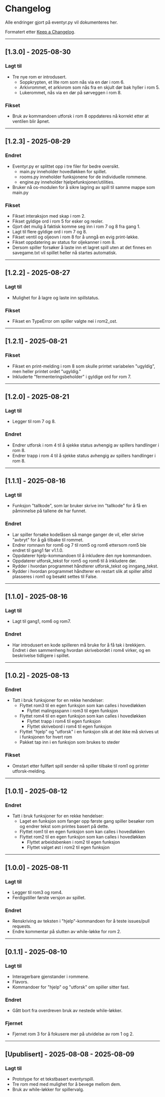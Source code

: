 # Changelog

Alle endringer gjort på eventyr.py vil dokumenteres her.

Formatert etter [Keep a Changelog](https://keepachangelog.com/en/1.0.0/).

---

## [1.3.0] - 2025-08-30
### Lagt til
- Tre nye rom er introdusert.
    - Soppkrypten, et lite rom som nås via en dør i rom 6.
    - Arkivrommet, et arkivrom som nås fra en skjult dør bak hyller i rom 5.
    - Lukerommet, nås via en dør på sørveggen i rom 8.

### Fikset
- Bruk av kommandoen utforsk i rom 8 oppdateres nå korrekt etter at ventilen blir åpnet.

---

## [1.2.3] - 2025-08-29
### Endret
- Eventyr.py er splittet opp i tre filer for bedre oversikt.
    - main.py inneholder hovedløkken for spillet.
    - rooms.py inneholder funksjonene for de individuelle rommene.
    - engine.py inneholder hjelpefunksjoner/utilities.
- Bruker nå os-modulen for å sikre lagring av spill til samme mappe som main.py

### Fikset
- Fikset interaksjon med skap i rom 2.
- Fikset gyldige ord i rom 5 for esker og reoler.
- Gjort det mulig å faktisk komme seg inn i rom 7 og 8 fra gang 1.
- Lagt til flere gyldige ord i rom 7 og 8.
- Fikset ventil og oljeovn i rom 8 for å unngå en evig print-løkke.
- Fikset oppdatering av status for oljekanner i rom 8.
- Dersom spiller forsøker å laste inn et lagret spill uten at det finnes en savegame.txt vil spillet heller nå startes automatisk.

---

## [1.2.2] - 2025-08-27
### Lagt til
- Mulighet for å lagre og laste inn spillstatus.

### Fikset
- Fikset en TypeError om spiller valgte nei i rom2_ost.

---

## [1.2.1] - 2025-08-21
### Fikset
- Fikset en print-melding i rom 8 som skulle printet variabelen "ugyldig", men heller printet ordet "ugyldig."
- Inkluderte "fermenteringsbeholder" i gyldige ord for rom 7.

---

## [1.2.0] - 2025-08-21
### Lagt til
- Legger til rom 7 og 8.

### Endret
- Endrer utforsk i rom 4 til å sjekke status avhengig av spillers handlinger i rom 8.
- Endrer trapp i rom 4 til å sjekke status avhengig av spillers handlinger i rom 8.

---

## [1.1.1] - 2025-08-16
### Lagt til
- Funksjon "tallkode", som lar bruker skrive inn "tallkode" for å få en påminnelse på tallene de har funnet.

### Endret
- Lar spiller forsøke kodelåsen så mange ganger de vil, eller skrive "avbryt" for å gå tilbake til rommet.
- Endrer romnavn for rom6 og 7 til rom5 og rom6 ettersom rom5 ble endret til gang1 før v1.1.0.
- Oppdaterer hjelp-kommandoen til å inkludere den nye kommandoen.
- Oppdaterer utforsk_tekst for rom5 og rom6 til å inkludere dør.
- Rydder i hvordan programmet håndterer utforsk_tekst og inngang_tekst.
- Rydder i hvordan programmet håndterer en restart slik at spiller alltid plasseres i rom1 og besøkt settes til False.

---

## [1.1.0] - 2025-08-16
### Lagt til
- Lagt til gang1, rom6 og rom7.

### Endret
- Har introdusert en kode spilleren må bruke for å få tak i brekkjern. Endret i den sammenheng hvordan skrivebordet i rom4 virker, og en beskrivelse tidligere i spillet.

---

## [1.0.2] - 2025-08-13
### Endret
- Tatt i bruk funksjoner for en rekke hendelser:
    - Flyttet rom3 til en egen funksjon som kan calles i hovedløkken
        - Flyttet malingsspann i rom3 til egen funksjon
    - Flyttet rom4 til en egen funksjon som kan calles i hovedløkken
        - Flyttet trapp i rom4 til egen funksjon
        - Flyttet skrivebord i rom4 til egen funksjon
    - Flyttet "hjelp" og "utforsk" i en funksjon slik at det ikke må skrives ut i funksjonen for hvert rom
    - Pakket tap inn i en funksjon som brukes to steder

### Fikset
- Omstart etter fullført spill sender nå spiller tilbake til rom1 og printer utforsk-melding.

---

## [1.0.1] - 2025-08-12
### Endret
- Tatt i bruk funksjoner for en rekke hendelser:
    - Laget en funksjon som fanger opp første gang spiller besøker rom og endrer tekst som printes basert på dette.
    - Flyttet rom1 til en egen funksjon som kan calles i hovedløkken
    - Flyttet rom2 til en egen funksjon som kan calles i hovedløkken
        - Flyttet arbeidsbenken i rom2 til egen funksjon
        - Flyttet valget øst i rom2 til egen funksjon

---

## [1.0.0] - 2025-08-11
### Lagt til
- Legger til rom3 og rom4.
- Ferdigstiller første versjon av spillet.

### Endret
- Renskriving av teksten i "hjelp"-kommandoen for å teste issues/pull requests.
- Endre kommentar på slutten av while-løkke for rom 2.

---

## [0.1.1] - 2025-08-10
### Lagt til
- Interagerbare gjenstander i rommene.
- Flavors.
- Kommandoer for "hjelp" og "utforsk" om spiller sitter fast.

### Endret
- Gått bort fra overdreven bruk av nestede while-løkker.

### Fjernet
- Fjernet rom 3 for å fokusere mer på utvidelse av rom 1 og 2.

---

## [Upublisert] - 2025-08-08 - 2025-08-09

### Lagt til
- Prototype for et tekstbasert eventyrspill.
- Tre rom med med mulighet for å bevege mellom dem.
- Bruk av while-løkker for spillervalg.